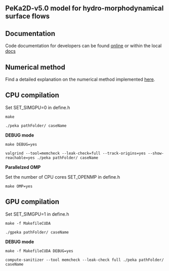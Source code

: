## PeKa2D-v5.0 model for hydro-morphodynamical surface flows 

## Documentation
Code documentation for developers can be found [online](https://sergiomtneza.github.io/Peka2D_v5/) or within the local [docs](./docs/index.html)

## Numerical method
Find a detailed explanation on the numerical method implemented [here](./docs/water_Riemann_solver.pdf).

## CPU compilation
Set SET_SIMGPU=0 in define.h

`make`

`./peka pathFolder/ caseName`

**DEBUG mode**

`make DEBUG=yes`

`valgrind --tool=memcheck --leak-check=full --track-origins=yes --show-reachable=yes ./peka pathFolder/ caseName`

**Parallelzed OMP**

Set the number of CPU cores SET_OPENMP in define.h

`make OMP=yes`


## GPU compilation
Set SET_SIMGPU=1 in define.h

`make -f MakefileCUDA`

`./gpeka pathFolder/ caseName`

**DEBUG mode**

`make -f MakefileCUDA DEBUG=yes`

`compute-sanitizer --tool memcheck --leak-check full ./peka pathFolder/ caseName`


 

